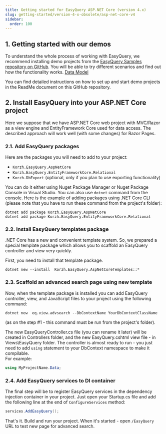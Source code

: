 ```yaml
---
title: Getting started for EasyQuery ASP.NET Core (version 4.x)
slug: getting-started/version-4-x-obsolete/asp-net-core-v4
sidebar:
  order: 100
---
```


## 1. Getting started with our demos

To understand the whole process of working with EasyQuery, we recommend installing demo projects from the [EasyQuery Samples repository on GitHub](https://github.com/easyquery/AspNetCoreSamples). You will be able to try different scenarios and find out how the functionality works.
[Data Model](//////////////fundamentals/data-model)

You can find detailed instructions on how to set up and start demo projects in the ReadMe document on this GitHub repository.

## 2. Install EasyQuery into your ASP.NET Core project

Here we suppose that we have ASP.NET Core web project with MVC/Razor as a view engine and EntityFramework Core used for data access. The described approach will work well (with some changes) for Razor Pages.

### 2.1. Add EasyQuery packages
Here are the packages you will need to add to your project:
 * `Korzh.EasyQuery.AspNetCore`
 * `Korzh.EasyQuery.EntityFrameworkCore.Relational`
 * `Korzh.DbExport` (optional, only if you plan to use exporting functionality)

You can do it either using Nuget Package Manager or Nuget Package Console in Visual Studio. You can also use `dotnet` command from the console.
Here is the example of adding packages using .NET Core CLI (please note that you have to run these command from the project's folder):

```console
dotnet add package Korzh.EasyQuery.AspNetCore
dotnet add package Korzh.EasyQuery.EntityFrameworkCore.Relational
```

### 2.2. Install EasyQuery templates package
.NET Core has a new and convenient template system. So, we prepared a special template package which allows you to scaffold an EasyQuery controller and view very quickly.

First, you need to install that template package.
```console
dotnet new --install  Korzh.EasyQuery.AspNetCoreTemplates::*
```

### 2.3. Scaffold an advanced search page using new template
Now, when the template package is installed you can add EasyQuery controller, view, and JavaScript files to your project using the following command:

```console
dotnet new  eq.view.advsearch --DbContextName YourDbContextClassName
```
(as on the step #1 - this command must be run from the project's folder).

The new EasyQueryController.cs file (you can rename it later) will be created in Controllers folder, and the new EasyQuery.cshtml view file - in Views\EasyQuery folder.
The controller is almost ready to run - you just need to add `using` statement to your DbContext namespace to make it compilable.   
For example:
```c#
using MyProjectName.Data;
```

### 2.4. Add EasyQuery services to DI container
The final step will be to register EasyQuery services in the dependency injection container in your project.
Just open your Startup.cs file and add the following line at the end of `ConfigureServices` method:

```c#
services.AddEasyQuery();
```

That's it. Build and run your project. When it's started - open `/EasyQuery` URL to test new page for advanced search.
